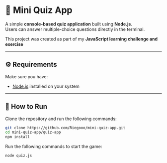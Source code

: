# 🧠 Mini Quiz App

A simple **console-based quiz application** built using **Node.js**.  
Users can answer multiple-choice questions directly in the terminal.  

This project was created as part of my **JavaScript learning challenge and exercise**

---

## ⚙️ Requirements
Make sure you have:
- [Node.js](https://nodejs.org/) installed on your system

---

## 🚀 How to Run

Clone the repository and run the following commands:

```bash
git clone https://github.com/Riegooo/mini-quiz-app.git
cd mini-quiz-app/quiz-app
npm install
```

Run the following commands to start the game:
```bash
node quiz.js
```
